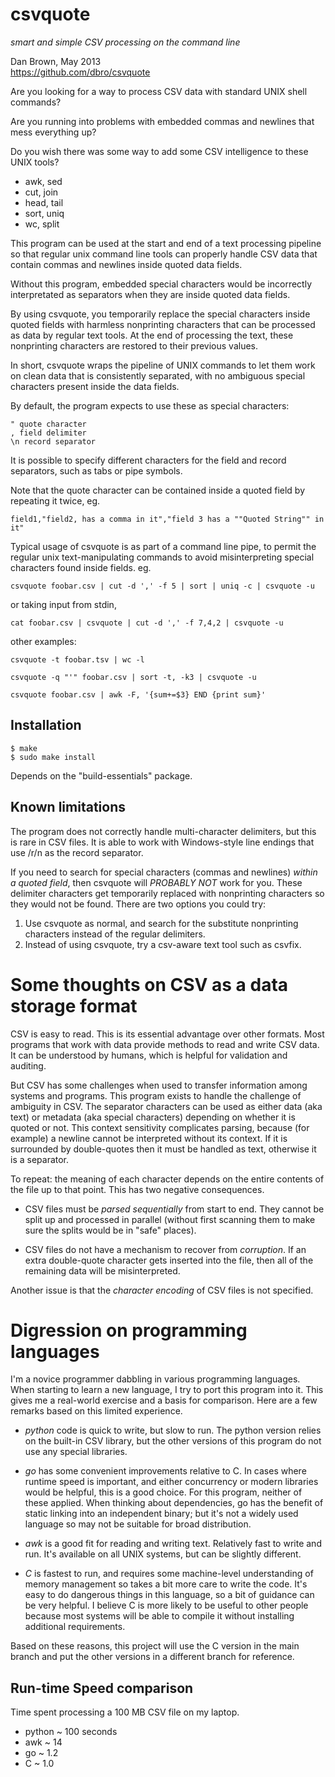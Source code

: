 csvquote
========
_smart and simple CSV processing on the command line_

Dan Brown, May 2013  
https://github.com/dbro/csvquote

Are you looking for a way to process CSV data with standard UNIX shell commands?

Are you running into problems with embedded commas and newlines that mess
everything up?

Do you wish there was some way to add some CSV intelligence to these UNIX tools?

* awk, sed
* cut, join
* head, tail
* sort, uniq
* wc, split

This program can be used at the start and end of a text processing pipeline
so that regular unix command line tools can properly handle CSV data that
contain commas and newlines inside quoted data fields.

Without this program, embedded special characters would be incorrectly
interpretated as separators when they are inside quoted data fields.

By using csvquote, you temporarily replace the special characters inside quoted
fields with harmless nonprinting characters that can be processed as data by
regular text tools. At the end of processing the text, these nonprinting
characters are restored to their previous values.

In short, csvquote wraps the pipeline of UNIX commands to let them work on
clean data that is consistently separated, with no ambiguous special
characters present inside the data fields.

By default, the program expects to use these as special characters:

    " quote character  
    , field delimiter  
    \n record separator  

It is possible to specify different characters for the field and record
separators, such as tabs or pipe symbols.

Note that the quote character can be contained inside a quoted field
by repeating it twice, eg.

    field1,"field2, has a comma in it","field 3 has a ""Quoted String"" in it"

Typical usage of csvquote is as part of a command line pipe, to permit
the regular unix text-manipulating commands to avoid misinterpreting
special characters found inside fields. eg.

    csvquote foobar.csv | cut -d ',' -f 5 | sort | uniq -c | csvquote -u

or taking input from stdin,

    cat foobar.csv | csvquote | cut -d ',' -f 7,4,2 | csvquote -u

other examples:

    csvquote -t foobar.tsv | wc -l

    csvquote -q "'" foobar.csv | sort -t, -k3 | csvquote -u

    csvquote foobar.csv | awk -F, '{sum+=$3} END {print sum}'

Installation
------------

    $ make
    $ sudo make install

Depends on the "build-essentials" package.

Known limitations
-----------------

The program does not correctly handle multi-character delimiters, but this
is rare in CSV files. It is able to work with Windows-style line endings that
use /r/n as the record separator.

If you need to search for special characters (commas and newlines)
*within a quoted field*, then csvquote will *PROBABLY NOT* work for you. These
delimiter characters get temporarily replaced with nonprinting characters so
they would not be found. There are two options you could try:

1. Use csvquote as normal, and search for the substitute nonprinting characters
   instead of the regular delimiters.
2. Instead of using csvquote, try a csv-aware text tool such as csvfix.

Some thoughts on CSV as a data storage format
=============================================

CSV is easy to read. This is its essential advantage over other formats. Most
programs that work with data provide methods to read and write CSV data. It
can be understood by humans, which is helpful for validation and auditing.

But CSV has some challenges when used to transfer information among systems
and programs. This program exists to handle the challenge of ambiguity in CSV.
The separator characters can be used as either data (aka text) or metadata
(aka special characters) depending on whether it is quoted or not. This
context sensitivity complicates parsing, because (for example) a newline
cannot be interpreted without its context. If it is surrounded by
double-quotes then it must be handled as text, otherwise it is a separator.

To repeat: the meaning of each character depends on the entire contents of
the file up to that point. This has two negative consequences.

* CSV files must be *parsed sequentially* from start to end. They cannot be
split up and processed in parallel (without first scanning
them to make sure the splits would be in "safe" places).

* CSV files do not have a mechanism to recover from *corruption*. If an extra
double-quote character gets inserted into the file, then all of the remaining
data will be misinterpreted.

Another issue is that the *character encoding* of CSV files is not specified.

Digression on programming languages
===================================

I'm a novice programmer dabbling in various programming languages. When
starting to learn a new language, I try to port this program into it. This
gives me a real-world exercise and a basis for comparison. Here are a few
remarks based on this limited experience.

* *python* code is quick to write, but slow to run. The python version relies
on the built-in CSV library, but the other versions of this program do not use
any special libraries.

* *go* has some convenient improvements relative to C. In cases where runtime
speed is important, and either concurrency or modern libraries would be
helpful, this is a good choice. For this program, neither of these applied.
When thinking about dependencies, go has the benefit of static linking into an
independent binary; but it's not a widely used language so may not be suitable
for broad distribution.

* *awk* is a good fit for reading and writing text. Relatively fast to write
and run. It's available on all UNIX systems, but can be slightly different.

* *C* is fastest to run, and requires some machine-level understanding of
memory management so takes a bit more care to write the code. It's easy to do
dangerous things in this language, so a bit of guidance can be very helpful.
I believe C is more likely to be useful to other people because most systems
will be able to compile it without installing additional requirements.

Based on these reasons, this project will use the C version in the main branch
and put the other versions in a different branch for reference.

Run-time Speed comparison
-------------------------

Time spent processing a 100 MB CSV file on my laptop.

* python ~ 100 seconds
* awk ~ 14
* go ~ 1.2
* C ~ 1.0

